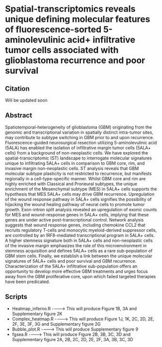 # Spatial-transcriptomics reveals unique defining molecular features of fluorescence-sorted 5-aminolevulinic acid+ infiltrative tumor cells associated with glioblastoma recurrence and poor survival


## Citation

Will be updated soon

## Abstract

Spatiotemporal-heterogeneity  of  glioblastoma  (GBM)  originating  from  the  genomic  and transcriptional  variation  in  spatially  distinct intra-tumor sites, may  contribute  to  subtype switching  in  GBM  prior  to  and  upon  recurrence.  Fluorescence-guided  neurosurgical resection  utilizing  5-aminolevulinic  acid  (5ALA)  has  enabled  the  isolation  of  infiltrative margin  tumor  cells  (5ALA+  cells)  from  a  background  of  non-neoplastic  cells. We  have explored  the  spatial-transcriptomic  (ST)  landscape  to  interrogate  molecular  signatures unique to infiltrating 5ALA+ cells in comparison to GBM core, rim, and invasive margin non-neoplastic  cells.  ST  analysis  reveals  that  GBM  molecular  subtype  plasticity  is not restricted  to  recurrence,  but manifests  regionally  in  a  cell-type-specific  manner.  Whilst GBM  core  and  rim  are  highly  enriched  with  Classical  and  Proneural  subtypes,  the unique  enrichment  of  the  Mesenchymal  subtype  (MES)  in  5ALA+  cells  supports  the hypothesis  that  MES  5ALA+  cells  may  drive  GBM  recurrence.  Upregulation  of  the wound response pathway in 5ALA+ cells signifies the possibility of hijacking the wound healing  pathway  of  neural  cells  to  promote  tumor  growth.  Exon-intron  split  analysis revealed an  upregulation  of  exonic  counts  for  MES  and  wound-response  genes  in 5ALA+  cells,  implying  that  these  genes  are  under  active  post-transcriptional  control. Network analysis suggests that wound response genes, including chemokine CCL2 that recruits   regulatory   T-cells   and   monocytic   myeloid-derived   suppressor   cells,   are controlled  by  an IRF8-mediated  transcriptional  program  in  5ALA+  cells.  A  higher stemness signature both in 5ALA+ cells and non-neoplastic cells of the invasive margin emphasizes  the  role  of  this microenvironment  in  stemness  acquisition  and  defines 5ALA+  cells  as  a  rare  sub-population  of  GBM  stem  cells.  Finally,  we  establish  a  link between  the  unique  molecular signatures  of  5ALA+  cells  and  poor  survival and GBM recurrence.  Characterization of the 5ALA+ infiltrative sub-population offers an opportunity to develop more effective GBM treatments and urges focus away from the GBM proliferative core, upon which failed targeted therapies have been predicated.  

## Scripts

* Heatmap_inferno.R ----> This will produce Figure 1B, 3A and Supplementary figure 2K
* Complex_heatmap.R ----> This will produce Figure 1J, 1K, 2C, 2D, 2E, 2F, 3E, 3F, 3G and Supplementary figure 2G
* Bubble_plot.R ----> This will produce Supplementary figure 9
* fgsea.R ----> This will produce Figure 2B, 3B, 3C, 3D and Supplementary figure 2A, 2B, 2C, 2D, 2E, 2F, 3A, 3B, 3C, 3D
